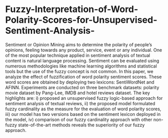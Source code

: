 # Fuzzy-Interpretation-of-Word-Polarity-Scores-for-Unsupervised-Sentiment-Analysis-

Sentiment or Opinion Mining aims to determine the polarity of people’s opinions, feeling towards any product, service, event or any individual. One of the most popular technique applied in sentiment analysis of textual content is natural language processing. Sentiment can be evaluated using numerous methodologies like machine learning algorithms and statistical tools but the use of the fuzzy concept is not common. In this paper, we analyze the effect of fuzzification of word polarity sentiment scores. These word scores are obtained by deploying two lexicons: SentiWordNet and AFINN. Experiments are conducted on three benchmark datasets: polarity movie dataset by Pang-Lee, IMDB and hotel reviews dataset. The key highlights are: i) proposed an unsupervised fuzzy logic-based approach for sentiment analysis of textual reviews, ii) the proposed model formulated fuzzy cardinality as the measure for the evaluation of word polarity scores, iii) our model has two versions based on the sentiment lexicon deployed in the model, iv) comparison of our fuzzy cardinality approach with other non- fuzzy state-of-the-art methods reveals the superiority of our fuzzy approach.
